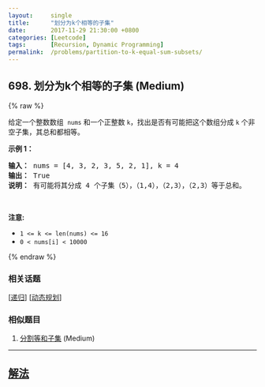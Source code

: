 ```yaml
---
layout:     single
title:      "划分为k个相等的子集"
date:       2017-11-29 21:30:00 +0800
categories: [Leetcode]
tags:       [Recursion, Dynamic Programming]
permalink:  /problems/partition-to-k-equal-sum-subsets/
---
```


## 698. 划分为k个相等的子集 (Medium)

{% raw %}

<p>给定一个整数数组&nbsp;&nbsp;<code>nums</code> 和一个正整数 <code>k</code>，找出是否有可能把这个数组分成 <code>k</code> 个非空子集，其总和都相等。</p>

<p><strong>示例 1：</strong></p>

<pre>
<strong>输入：</strong> nums = [4, 3, 2, 3, 5, 2, 1], k = 4
<strong>输出：</strong> True
<strong>说明：</strong> 有可能将其分成 4 个子集（5），（1,4），（2,3），（2,3）等于总和。</pre>

<p>&nbsp;</p>

<p><strong>注意:</strong></p>

<ul>
	<li><code>1 &lt;= k &lt;= len(nums) &lt;= 16</code></li>
	<li><code>0 &lt; nums[i] &lt; 10000</code></li>
</ul>

{% endraw %}

### 相关话题
  [[递归](https://github.com/openset/leetcode/tree/master/tag/recursion/README.md)]
  [[动态规划](https://github.com/openset/leetcode/tree/master/tag/dynamic-programming/README.md)]

### 相似题目
  1. [分割等和子集](/problems/partition-equal-subset-sum) (Medium)

---

## [解法](https://github.com/openset/leetcode/tree/master/problems/partition-to-k-equal-sum-subsets)
